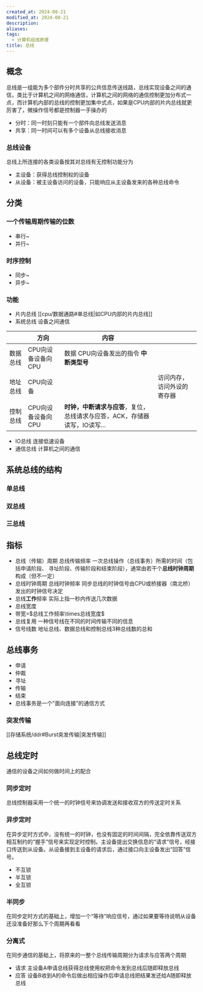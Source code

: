 ```yaml
---
created_at: 2024-08-21
modified_at: 2024-08-21
description: 
aliases: 
tags:
  - 计算机组成原理
title: 总线
---
```

## 概念
总线是一组能为多个部件分时共享的公共信息传送线路，总线实现设备之间的通信，类比于计算机之间的网络通信，计算机之间的网络的通信控制更加分布式一点，而计算机内部的总线的控制更加集中式点，如果是CPU内部的片内总线就更厉害了，微操作信号都是控制器一手操办的
- 分时：同一时刻只能有一个部件向总线发送消息
- 共享：同一时间可以有多个设备从总线接收消息
### 总线设备
总线上所连接的各类设备按其对总线有无控制功能分为
- 主设备：获得总线控制权的设备
- 从设备：被主设备访问的设备，只能响应从主设备发来的各种总线命令
## 分类
### 一个传输周期传输的位数
- 串行~
- 并行~
### 时序控制
- 同步~
- 异步~
### 功能
- 片内总线 [[cpu/数据通路#单总线|如CPU内部的片内总线]]
- 系统总线 设备之间通信

|      | 方向           | 内容                                          |               |
| ---- | ------------ | ------------------------------------------- | ------------- |
| 数据总线 | CPU向设备设备向CPU | 数据 CPU向设备发出的指令 **中断类型号**                    |               |
| 地址总线 | CPU向设备       |                                             | 访问内存，访问外设的寄存器 |
| 控制总线 | CPU向设备设备向CPU | **时钟，中断请求与应答**，复位，总线请求与应答，ACK，存储器读写，IO读写... |               |

- IO总线 连接低速设备
- 通信总线 计算机之间的通信
## 系统总线的结构
### 单总线
### 双总线
### 三总线
## 指标
- 总线（传输）周期 总线传输频率
	一次总线操作（总线事务）所需的时间（包括申请阶段、 寻址阶段、传输阶段和结束阶段），通常由若干个**总线时钟周期**构成（但不一定）
- 总线时钟周期 总线时钟频率
	同步总线的时钟信号由CPU或桥接器（南北桥）发出的时钟信号决定
- 总线**工作**频率
	实际上指一秒内传送几次数据
- 总线宽度
- 带宽=$总线工作频率\times总线宽度$
- 总线复用 一种信号线在不同的时间传输不同的信息
- 信号线数 地址总线、数据总线和控制总线3种总线数的总和
## 总线事务
- 申请
- 仲裁
- 寻址
- 传输
- 结束
- 总线事务是一个"面向连接"的通信方式
### 突发传输
[[存储系统/ddr#Burst突发传输|突发传输]]
## 总线定时
通信的设备之间如何做时间上的配合
### 同步定时
总线控制器采用一个统一的时钟信号来协调发送和接收双方的传送定时关系
### 异步定时
在异步定时方式中，没有统一的时钟，也没有固定的时间间隔，完全依靠传送双方相互制约的“握手”信号来实现定时控制。主设备提出交换信息的“请求”信号，经接口传送到从设备。从设备接到主设备的请求后，通过接口向主设备发出“回答”信号。
- 不互锁
- 半互锁
- 全互锁
### 半同步
在同步定时方式的基础上，增加一个“等待”响应信号，通过如果要等待说明从设备还没准备好那么下个周期再看看
### 分离式
在同步通信的基础上，将原来的一整个总线传输周期分为请求与应答两个周期
- 请求 主设备A申请总线获得总线使用权把命令发到总线后随即释放总线
- 应答 设备B收到A的命令后做出相应操作后申请总线把结果发还给A随即释放总线